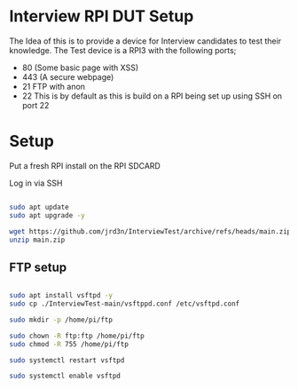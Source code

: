 # Interview RPI DUT Setup

The Idea of this is to provide a device for Interview candidates to test their knowledge. The Test device is a RPI3 with the following ports;

* 80 (Some basic page with XSS)
* 443 (A secure webpage)
* 21 FTP with anon
* 22 This is by default as this is build on a RPI being set up using SSH on port 22

# Setup

Put a fresh RPI install on the RPI SDCARD

Log in via SSH

```bash

sudo apt update
sudo apt upgrade -y

wget https://github.com/jrd3n/InterviewTest/archive/refs/heads/main.zip
unzip main.zip 

```

## FTP setup

```bash

sudo apt install vsftpd -y
sudo cp ./InterviewTest-main/vsftppd.conf /etc/vsftpd.conf

sudo mkdir -p /home/pi/ftp

sudo chown -R ftp:ftp /home/pi/ftp
sudo chmod -R 755 /home/pi/ftp

sudo systemctl restart vsftpd

sudo systemctl enable vsftpd

```



